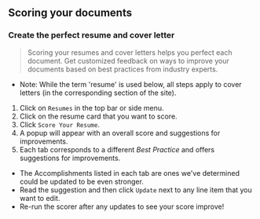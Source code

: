 ## Scoring your documents

### Create the perfect resume and cover letter

> Scoring your resumes and cover letters helps you perfect each document. Get customized feedback on ways to improve your documents based on best practices from industry experts.

* Note: While the term 'resume' is used below, all steps apply to cover letters (in the corresponding section of the site).

1. Click on `Resumes` in the top bar or side menu.
2. Click on the resume card that you want to score.
3. Click `Score Your Resume`.
4. A popup will appear with an overall score and suggestions for improvements.
5. Each tab corresponds to a different _Best Practice_ and offers suggestions for improvements.
  * The Accomplishments listed in each tab are ones we've determined could be updated to be even stronger.
  * Read the suggestion and then click `Update` next to any line item that you want to edit.
  * Re-run the scorer after any updates to see your score improve!
